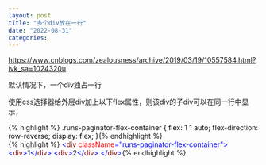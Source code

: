 ```yaml
---
layout: post
title: "多个div放在一行"
date: "2022-08-31"
categories: 
---
```

<p><a href="https://www.cnblogs.com/zealousness/archive/2019/03/19/10557584.html?ivk_sa=1024320u">https://www.cnblogs.com/zealousness/archive/2019/03/19/10557584.html?ivk_sa=1024320u</a></p>

<p>默认情况下，一个div独占一行</p>

<p>使用css选择器给外层div加上以下flex属性，则该div的子div可以在同一行中显示，</p>

<div class="cnblogs_code">
{% highlight %}
.runs-paginator-flex-<span style="color: rgba(0, 0, 0, 1)">container {
  flex: </span>1 1<span style="color: rgba(0, 0, 0, 1)"> auto;
  flex</span>-direction: row-<span style="color: rgba(0, 0, 0, 1)">reverse;
  display: flex;
}</span>{% endhighlight %}
</div>

<div class="cnblogs_code">
{% highlight %}
<span style="color: rgba(0, 0, 255, 1)">&lt;</span><span style="color: rgba(128, 0, 0, 1)">div </span><span style="color: rgba(255, 0, 0, 1)">className</span><span style="color: rgba(0, 0, 255, 1)">=&quot;runs-paginator-flex-container&quot;</span><span style="color: rgba(0, 0, 255, 1)">&gt;</span>
    <span style="color: rgba(0, 0, 255, 1)">&lt;</span><span style="color: rgba(128, 0, 0, 1)">div</span><span style="color: rgba(0, 0, 255, 1)">&gt;</span>1<span style="color: rgba(0, 0, 255, 1)">&lt;/</span><span style="color: rgba(128, 0, 0, 1)">div</span><span style="color: rgba(0, 0, 255, 1)">&gt;</span>
    <span style="color: rgba(0, 0, 255, 1)">&lt;</span><span style="color: rgba(128, 0, 0, 1)">div</span><span style="color: rgba(0, 0, 255, 1)">&gt;</span>2<span style="color: rgba(0, 0, 255, 1)">&lt;/</span><span style="color: rgba(128, 0, 0, 1)">div</span><span style="color: rgba(0, 0, 255, 1)">&gt;</span>
<span style="color: rgba(0, 0, 255, 1)">&lt;/</span><span style="color: rgba(128, 0, 0, 1)">div</span><span style="color: rgba(0, 0, 255, 1)">&gt;</span>{% endhighlight %}
</div>

